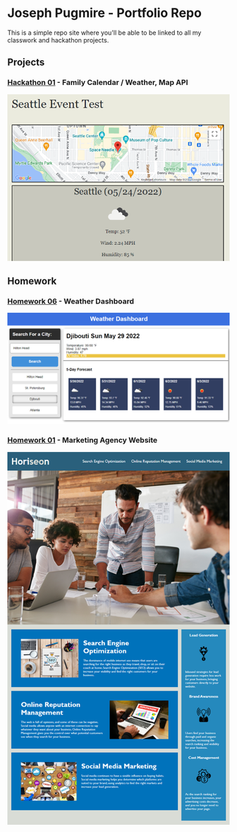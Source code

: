 # Joseph Pugmire - Portfolio Repo

This is a simple repo site where you'll be able to be linked to all my classwork and hackathon projects.

## Projects
### [Hackathon 01](https://github.com/elizabethbillings93/familycalendar) - Family Calendar / Weather, Map API
![P01 Example Image](./assets/family_calendar/images/hackathon_screenshot.png)

## Homework
### [Homework 06](https://github.com/jpugmire/hw-06-weather-dash) - Weather Dashboard
![H06 Example Image](./assets/homework/06/screenshot.png)

### [Homework 01](https://jpugmire.github.io/assets/homework/01/Develop/index.html) - Marketing Agency Website
![H01 Example Image](./assets/homework/01/Assets/01-html-css-git-homework-demo.png)